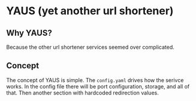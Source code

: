 # YAUS (yet another url shortener)

## Why YAUS?
Because the other url shortener services seemed over complicated.

## Concept
The concept of YAUS is simple. The `config.yaml` drives how the serivce works.
In the config file there will be port configuration, storage, and all of that.
Then another section with hardcoded redirection values.
